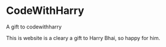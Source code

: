# CodeWithHarry
A gift to codewithharry


This is website is a cleary a gift to Harry Bhai,
so happy for him.